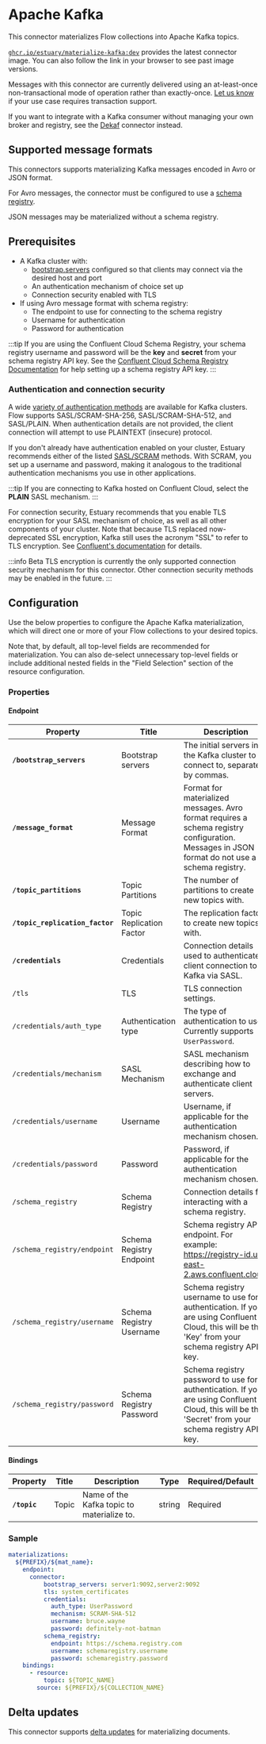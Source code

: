 # Apache Kafka

This connector materializes Flow collections into Apache Kafka topics.

[`ghcr.io/estuary/materialize-kafka:dev`](https://ghcr.io/estuary/materialize-kafka:dev)
provides the latest connector image. You can also follow the link in your browser to see past image
versions.

Messages with this connector are currently delivered using an at-least-once non-transactional mode of operation rather than exactly-once. [Let us know](mailto:support@estuary.dev) if your use case requires transaction support.

If you want to integrate with a Kafka consumer without managing your own broker and registry, see the [Dekaf](./Dekaf/dekaf.md) connector instead.

## Supported message formats

This connectors supports materializing Kafka messages encoded in Avro or JSON
format.

For Avro messages, the connector must be configured to use a [schema
registry](https://docs.confluent.io/platform/current/schema-registry/index.html).

JSON messages may be materialized without a schema registry.

## Prerequisites

- A Kafka cluster with:
  - [bootstrap.servers](https://kafka.apache.org/documentation/#producerconfigs_bootstrap.servers)
    configured so that clients may connect via the desired host and port
  - An authentication mechanism of choice set up
  - Connection security enabled with TLS
- If using Avro message format with schema registry:
  - The endpoint to use for connecting to the schema registry
  - Username for authentication
  - Password for authentication

:::tip
If you are using the Confluent Cloud Schema Registry, your schema registry
username and password will be the **key** and **secret** from your schema
registry API key. See the [Confluent Cloud Schema Registry
Documentation](https://docs.confluent.io/cloud/current/get-started/schema-registry.html#create-an-api-key-for-ccloud-sr)
for help setting up a schema registry API key.
:::

### Authentication and connection security

A wide [variety of authentication
methods](https://kafka.apache.org/documentation/#security_overview) are
available for Kafka clusters. Flow supports SASL/SCRAM-SHA-256,
SASL/SCRAM-SHA-512, and SASL/PLAIN. When authentication details are not
provided, the client connection will attempt to use PLAINTEXT (insecure)
protocol.

If you don't already have authentication enabled on your cluster, Estuary
recommends either of the listed
[SASL/SCRAM](https://kafka.apache.org/documentation/#security_sasl_scram)
methods. With SCRAM, you set up a username and password, making it analogous to
the traditional authentication mechanisms you use in other applications.

:::tip
If you are connecting to Kafka hosted on Confluent Cloud, select the **PLAIN**
SASL mechanism.
:::

For connection security, Estuary recommends that you enable TLS encryption for
your SASL mechanism of choice, as well as all other components of your cluster.
Note that because TLS replaced now-deprecated SSL encryption, Kafka still uses
the acronym "SSL" to refer to TLS encryption. See [Confluent's
documentation](https://docs.confluent.io/platform/current/kafka/authentication_ssl.html)
for details.

:::info Beta
TLS encryption is currently the only supported connection security mechanism for
this connector. Other connection security methods may be enabled in the future.
:::

## Configuration

Use the below properties to configure the Apache Kafka materialization, which
will direct one or more of your Flow collections to your desired topics.

Note that, by default, all top-level fields are recommended for materialization. You can also de-select unnecessary top-level fields or include additional nested fields in the "Field Selection" section of the resource configuration.

### Properties

#### Endpoint

| Property                        | Title                    | Description                                                                                                                                        | Type    | Required/Default        |
|---------------------------------|--------------------------|----------------------------------------------------------------------------------------------------------------------------------------------------|---------|-------------------------|
| **`/bootstrap_servers`**        | Bootstrap servers        | The initial servers in the Kafka cluster to connect to, separated by commas.                                                                       | string  | Required                |
| **`/message_format`**           | Message Format           | Format for materialized messages. Avro format requires a schema registry configuration. Messages in JSON format do not use a schema registry.      | string  | Required                |
| **`/topic_partitions`**         | Topic Partitions         | The number of partitions to create new topics with.                                                                                                | integer | 6                       |
| **`/topic_replication_factor`** | Topic Replication Factor | The replication factor to create new topics with.                                                                                                  | integer | 3                       |
| **`/credentials`**              | Credentials              | Connection details used to authenticate a client connection to Kafka via SASL.                                                                     | object  | Required                |
| `/tls`                          | TLS                      | TLS connection settings.                                                                                                                           | string  | `"system_certificates"` |
| `/credentials/auth_type`        | Authentication type      | The type of authentication to use. Currently supports `UserPassword`.                                                                              | string  |                         |
| `/credentials/mechanism`        | SASL Mechanism           | SASL mechanism describing how to exchange and authenticate client servers.                                                                         | string  |                         |
| `/credentials/username`         | Username                 | Username, if applicable for the authentication mechanism chosen.                                                                                   | string  |                         |
| `/credentials/password`         | Password                 | Password, if applicable for the authentication mechanism chosen.                                                                                   | string  |                         |
| `/schema_registry`              | Schema Registry          | Connection details for interacting with a schema registry.                                                                                         | object  |                         |
| `/schema_registry/endpoint`     | Schema Registry Endpoint | Schema registry API endpoint. For example: https://registry-id.us-east-2.aws.confluent.cloud.                                                      | string  |                         |
| `/schema_registry/username`     | Schema Registry Username | Schema registry username to use for authentication. If you are using Confluent Cloud, this will be the 'Key' from your schema registry API key.    | string  |                         |
| `/schema_registry/password`     | Schema Registry Password | Schema registry password to use for authentication. If you are using Confluent Cloud, this will be the 'Secret' from your schema registry API key. | string  |                         |

#### Bindings

| Property     | Title | Description                                | Type   | Required/Default |
|--------------|-------|--------------------------------------------|--------|------------------|
| **`/topic`** | Topic | Name of the Kafka topic to materialize to. | string | Required         |

### Sample

```yaml
materializations:
  ${PREFIX}/${mat_name}:
    endpoint:
      connector:
          bootstrap_servers: server1:9092,server2:9092
          tls: system_certificates
          credentials:
            auth_type: UserPassword
            mechanism: SCRAM-SHA-512
            username: bruce.wayne
            password: definitely-not-batman
          schema_registry:
            endpoint: https://schema.registry.com
            username: schemaregistry.username
            password: schemaregistry.password
    bindings:
      - resource:
          topic: ${TOPIC_NAME}
        source: ${PREFIX}/${COLLECTION_NAME}
```

## Delta updates

This connector supports [delta
updates](../../../concepts/materialization.md#delta-updates) for materializing
documents.
